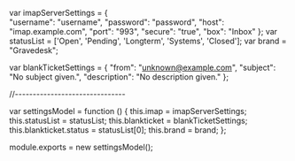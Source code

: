 var imapServerSettings = {		
	"username": "username",
	"password": "password",
	"host": "imap.example.com",
	"port": "993",
	"secure": "true",
	"box": "Inbox"
	};
var statusList = ['Open', 'Pending', 'Longterm', 'Systems', 'Closed'];
var brand = "Gravedesk";

var blankTicketSettings = {
	"from": "unknown@example.com",
	"subject": "No subject given.",
	"description": "No description given."
};


//-------------------------------


var settingsModel = function () {
	this.imap = imapServerSettings;
	this.statusList = statusList;
	this.blankticket = blankTicketSettings;
	this.blankticket.status = statusList[0];
	this.brand = brand;
};
    
module.exports = new settingsModel();